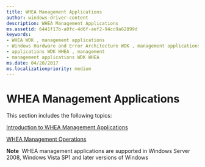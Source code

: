```yaml
---
title: WHEA Management Applications
author: windows-driver-content
description: WHEA Management Applications
ms.assetid: 6441f17b-a0fc-4d6f-aef2-94cc9a62899d
keywords:
- WHEA WDK , management applications
- Windows Hardware and Error Architecture WDK , management applications
- applications WDK WHEA , management
- management applications WDK WHEA
ms.date: 04/20/2017
ms.localizationpriority: medium
---
```


# WHEA Management Applications


This section includes the following topics:

[Introduction to WHEA Management Applications](introduction-to-whea-management-applications.md)

[WHEA Management Operations](whea-management-operations.md)

**Note**  WHEA management applications are supported in Windows Server 2008, Windows Vista SP1 and later versions of Windows

 

 

 




